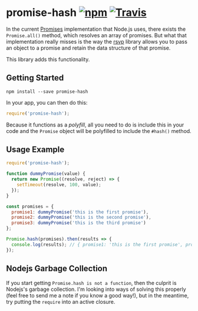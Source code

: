 # promise-hash [![npm](https://img.shields.io/npm/dm/promise-hash.svg)](https://www.npmjs.com/package/promise-hash) [![Travis](https://img.shields.io/travis/mtimofiiv/promise-hash.svg?maxAge=2592000)](https://travis-ci.org/mtimofiiv/promise-hash)

In the current [Promises](https://www.promisejs.org/) implementation that Node.js uses, there exists the `Promise.all()` method, which resolves an array of promises. But what that implementation really misses is the way the [rsvp](https://github.com/tildeio/rsvp.js/) library allows you to pass an object to a promise and retain the data structure of that promise.

This library adds this functionality.

## Getting Started

```
npm install --save promise-hash
```

In your app, you can then do this:

```js
require('promise-hash');
```

Because it functions as a _polyfill_, all you need to do is include this in your code and the `Promise` object will be polyfilled to include the `#hash()` method.

## Usage Example

```js
require('promise-hash');

function dummyPromise(value) {
  return new Promise((resolve, reject) => {
    setTimeout(resolve, 100, value);
  });
}

const promises = {
  promise1: dummyPromise('this is the first promise'),
  promise2: dummyPromise('this is the second promise'),
  promise3: dummyPromise('this is the third promise')
};

Promise.hash(promises).then(results => {
  console.log(results); // { promise1: 'this is the first promise', promise2: ... }
});
```

## Nodejs Garbage Collection

If you start getting `Promise.hash is not a function`, then the culprit is Nodejs's garbage collection. I'm looking into ways of solving this properly (feel free to send me a note if you know a good way!), but in the meantime, try putting the `require` into an active closure.
